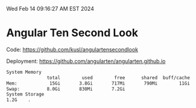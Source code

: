 Wed Feb 14 09:16:27 AM EST 2024

# Angular Ten Second Look

Code: https://github.com/kusl/angulartensecondlook

Deployment: https://github.com/angularten/angularten.github.io

```bash
System Memory
               total        used        free      shared  buff/cache   available
Mem:            15Gi       3.8Gi       717Mi       790Mi        11Gi        11Gi
Swap:          8.0Gi       830Mi       7.2Gi
System Storage
1.2G	.
